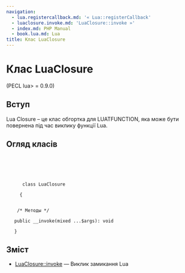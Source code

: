 ```yaml
---
navigation:
  - lua.registercallback.md: '« Lua::registerCallback'
  - luaclosure.invoke.md: 'LuaClosure::invoke »'
  - index.md: PHP Manual
  - book.lua.md: Lua
title: Клас LuaClosure
---
```

# Клас LuaClosure

(PECL lua> = 0.9.0)

## Вступ

Lua Closure – це клас обгортка для LUATFUNCTION, яка може бути повернена під час виклику функції Lua.

## Огляд класів

```classsynopsis


    
    
     
      class LuaClosure
     
     {
    

    /* Методы */
    
   public __invoke(mixed ...$args): void

   }
```

## Зміст

-   [LuaClosure::invoke](luaclosure.invoke.md) — Виклик замикання Lua
